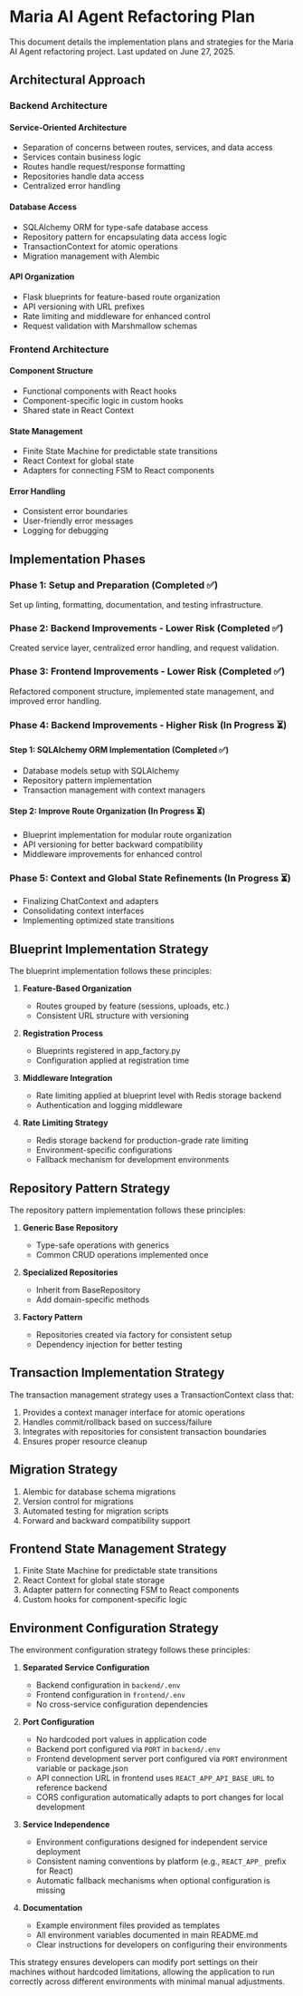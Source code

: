 # Maria AI Agent Refactoring Plan

This document details the implementation plans and strategies for the Maria AI Agent refactoring project. Last updated on June 27, 2025.

## Architectural Approach

### Backend Architecture

#### Service-Oriented Architecture
- Separation of concerns between routes, services, and data access
- Services contain business logic
- Routes handle request/response formatting
- Repositories handle data access
- Centralized error handling

#### Database Access
- SQLAlchemy ORM for type-safe database access
- Repository pattern for encapsulating data access logic
- TransactionContext for atomic operations
- Migration management with Alembic

#### API Organization
- Flask blueprints for feature-based route organization
- API versioning with URL prefixes
- Rate limiting and middleware for enhanced control
- Request validation with Marshmallow schemas

### Frontend Architecture

#### Component Structure
- Functional components with React hooks
- Component-specific logic in custom hooks
- Shared state in React Context

#### State Management
- Finite State Machine for predictable state transitions
- React Context for global state
- Adapters for connecting FSM to React components

#### Error Handling
- Consistent error boundaries
- User-friendly error messages
- Logging for debugging

## Implementation Phases

### Phase 1: Setup and Preparation (Completed ✅)
Set up linting, formatting, documentation, and testing infrastructure.

### Phase 2: Backend Improvements - Lower Risk (Completed ✅)
Created service layer, centralized error handling, and request validation.

### Phase 3: Frontend Improvements - Lower Risk (Completed ✅)
Refactored component structure, implemented state management, and improved error handling.

### Phase 4: Backend Improvements - Higher Risk (In Progress ⏳)

#### Step 1: SQLAlchemy ORM Implementation (Completed ✅)
- Database models setup with SQLAlchemy
- Repository pattern implementation
- Transaction management with context managers

#### Step 2: Improve Route Organization (In Progress ⏳)
- Blueprint implementation for modular route organization
- API versioning for better backward compatibility
- Middleware improvements for enhanced control

### Phase 5: Context and Global State Refinements (In Progress ⏳)
- Finalizing ChatContext and adapters
- Consolidating context interfaces
- Implementing optimized state transitions

## Blueprint Implementation Strategy

The blueprint implementation follows these principles:

1. **Feature-Based Organization**
   - Routes grouped by feature (sessions, uploads, etc.)
   - Consistent URL structure with versioning

2. **Registration Process**
   - Blueprints registered in app_factory.py
   - Configuration applied at registration time

3. **Middleware Integration**
   - Rate limiting applied at blueprint level with Redis storage backend
   - Authentication and logging middleware
   
4. **Rate Limiting Strategy**
   - Redis storage backend for production-grade rate limiting
   - Environment-specific configurations
   - Fallback mechanism for development environments

## Repository Pattern Strategy

The repository pattern implementation follows these principles:

1. **Generic Base Repository**
   - Type-safe operations with generics
   - Common CRUD operations implemented once

2. **Specialized Repositories**
   - Inherit from BaseRepository
   - Add domain-specific methods

3. **Factory Pattern**
   - Repositories created via factory for consistent setup
   - Dependency injection for better testing

## Transaction Implementation Strategy

The transaction management strategy uses a TransactionContext class that:

1. Provides a context manager interface for atomic operations
2. Handles commit/rollback based on success/failure
3. Integrates with repositories for consistent transaction boundaries
4. Ensures proper resource cleanup

## Migration Strategy

1. Alembic for database schema migrations
2. Version control for migrations
3. Automated testing for migration scripts
4. Forward and backward compatibility support

## Frontend State Management Strategy

1. Finite State Machine for predictable state transitions
2. React Context for global state storage
3. Adapter pattern for connecting FSM to React components
4. Custom hooks for component-specific logic

## Environment Configuration Strategy

The environment configuration strategy follows these principles:

1. **Separated Service Configuration**
   - Backend configuration in `backend/.env`
   - Frontend configuration in `frontend/.env`
   - No cross-service configuration dependencies

2. **Port Configuration**
   - No hardcoded port values in application code
   - Backend port configured via `PORT` in `backend/.env`
   - Frontend development server port configured via `PORT` environment variable or package.json
   - API connection URL in frontend uses `REACT_APP_API_BASE_URL` to reference backend
   - CORS configuration automatically adapts to port changes for local development

3. **Service Independence**
   - Environment configurations designed for independent service deployment
   - Consistent naming conventions by platform (e.g., `REACT_APP_` prefix for React)
   - Automatic fallback mechanisms when optional configuration is missing

4. **Documentation**
   - Example environment files provided as templates
   - All environment variables documented in main README.md
   - Clear instructions for developers on configuring their environments

This strategy ensures developers can modify port settings on their machines without hardcoded limitations, allowing the application to run correctly across different environments with minimal manual adjustments.
